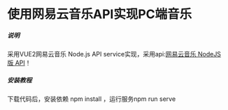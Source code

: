 #  使用网易云音乐API实现PC端音乐

##### 说明

采用VUE2网易云音乐 Node.js API service实现，采用api:[网易云音乐 NodeJS 版 API](https://binaryify.github.io/NeteaseCloudMusicApi)！ 

##### 安装教程

下载代码后，安装依赖 npm install ，运行服务npm run serve




